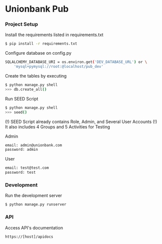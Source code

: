 # Unionbank Pub

### Project Setup

Install the requirements listed in requirements.txt

```sh
$ pip install -r requirements.txt
```

Configure database on config.py

```sh
SQLALCHEMY_DATABASE_URI = os.environ.get('DEV_DATABASE_URL') or \
    'mysql+pymysql://root:@localhost/pub_dev'
```
Create the tables by executing
```sh
$ python manage.py shell
>>> db.create_all() 
```

Run SEED Script
```sh
$ python manage.py shell
>>> seed() 
```
(!) SEED Script already contains Role, Admin, and Several User Accounts
(!) It also includes 4 Groups and 5 Activities for Testing

Admin
```sh
email: admin@unionbank.com
password: admin
```

User
```sh
email: test@test.com
password: test
```

### Development

Run the development server
```sh
$ python manage.py runserver
```

### API
Access API's documentation
```sh
https://[host]/apidocs
```

